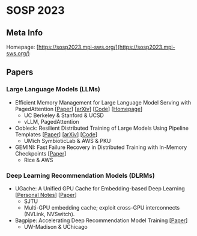 # SOSP 2023

## Meta Info

Homepage: [https://sosp2023.mpi-sws.org/](https://sosp2023.mpi-sws.org/)

## Papers

### Large Language Models (LLMs)

* Efficient Memory Management for Large Language Model Serving with PagedAttention \[[Paper](https://dl.acm.org/doi/10.1145/3600006.3613165)] \[[arXiv](https://browse.arxiv.org/abs/2309.06180)] \[[Code](https://github.com/vllm-project/vllm)] \[[Homepage](https://vllm.ai/)]
  * UC Berkeley & Stanford & UCSD
  * vLLM, PagedAttention
* Oobleck: Resilient Distributed Training of Large Models Using Pipeline Templates \[[Paper](https://dl.acm.org/doi/abs/10.1145/3600006.3613152)] \[[arXiv](https://browse.arxiv.org/abs/2309.08125)] \[[Code](https://github.com/SymbioticLab/Oobleck)]
  * UMich SymbioticLab & AWS & PKU
* GEMINI: Fast Failure Recovery in Distributed Training with In-Memory Checkpoints \[[Paper](https://dl.acm.org/doi/10.1145/3600006.3613145)]
  * Rice & AWS

### Deep Learning Recommendation Models (DLRMs)

* UGache: A Unified GPU Cache for Embedding-based Deep Learning \[[Personal Notes](ugache.md)] \[[Paper](https://dl.acm.org/doi/10.1145/3600006.3613169)]
  * SJTU
  * Multi-GPU embedding cache; exploit cross-GPU interconnects (NVLink, NVSwitch).
* Bagpipe: Accelerating Deep Recommendation Model Training \[[Paper](https://dl.acm.org/doi/abs/10.1145/3600006.3613142)]
  * UW-Madison & UChicago
